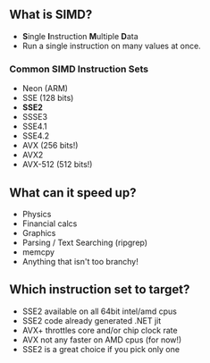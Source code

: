 ## What is SIMD?
* **S**ingle **I**nstruction **M**ultiple **D**ata
* Run a single instruction on many values at once.

### Common SIMD Instruction Sets
* Neon (ARM)
* SSE (128 bits)
* **SSE2** 
* SSSE3 
* SSE4.1 
* SSE4.2
* AVX (256 bits!)
* AVX2
* AVX-512 (512 bits!)

## What can it speed up?
 * Physics 
 * Financial calcs
 * Graphics 
 * Parsing / Text Searching (ripgrep)
 * memcpy
 * Anything that isn't too branchy!

 ## Which instruction set to target?
 * SSE2 available on all 64bit intel/amd cpus
 * SSE2 code already generated .NET jit
 * AVX+ throttles core and/or chip clock rate
 * AVX not any faster on AMD cpus (for now!)
 * SSE2 is a great choice if you pick only one
 




